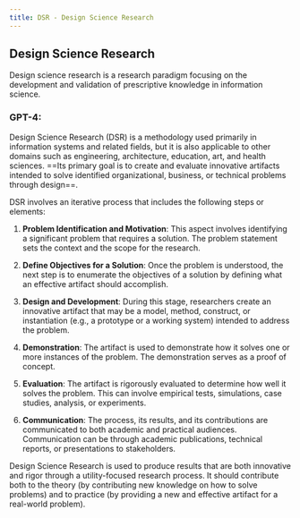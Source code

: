 ```yaml
---
title: DSR - Design Science Research
---
```


## Design Science Research

Design science research is a research paradigm focusing on the development and validation of prescriptive knowledge in information science.

### GPT-4:

Design Science Research (DSR) is a methodology used primarily in information systems and related fields, but it is also applicable to other domains such as engineering, architecture, education, art, and health sciences. ==Its primary goal is to create and evaluate innovative artifacts intended to solve identified organizational, business, or technical problems through design==.

DSR involves an iterative process that includes the following steps or elements:

1. **Problem Identification and Motivation**: This aspect involves identifying a significant problem that requires a solution. The problem statement sets the context and the scope for the research.

2. **Define Objectives for a Solution**: Once the problem is understood, the next step is to enumerate the objectives of a solution by defining what an effective artifact should accomplish.

3. **Design and Development**: During this stage, researchers create an innovative artifact that may be a model, method, construct, or instantiation (e.g., a prototype or a working system) intended to address the problem.

4. **Demonstration**: The artifact is used to demonstrate how it solves one or more instances of the problem. The demonstration serves as a proof of concept.

5. **Evaluation**: The artifact is rigorously evaluated to determine how well it solves the problem. This can involve empirical tests, simulations, case studies, analysis, or experiments.

6. **Communication**: The process, its results, and its contributions are communicated to both academic and practical audiences. Communication can be through academic publications, technical reports, or presentations to stakeholders.

Design Science Research is used to produce results that are both innovative and rigor through a utility-focused research process. It should contribute both to the theory (by contributing new knowledge on how to solve problems) and to practice (by providing a new and effective artifact for a real-world problem).